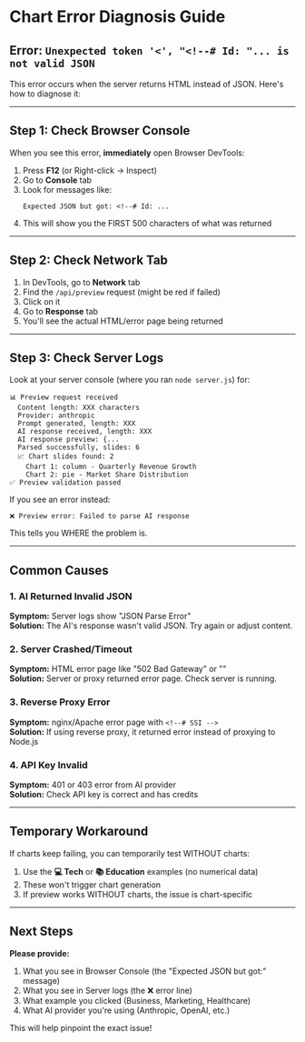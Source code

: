 # Chart Error Diagnosis Guide

## Error: `Unexpected token '<', "<!--# Id: "... is not valid JSON`

This error occurs when the server returns HTML instead of JSON. Here's how to diagnose it:

---

## Step 1: Check Browser Console

When you see this error, **immediately** open Browser DevTools:

1. Press **F12** (or Right-click → Inspect)
2. Go to **Console** tab
3. Look for messages like:
   ```
   Expected JSON but got: <!--# Id: ...
   ```
4. This will show you the FIRST 500 characters of what was returned

---

## Step 2: Check Network Tab

1. In DevTools, go to **Network** tab
2. Find the `/api/preview` request (might be red if failed)
3. Click on it
4. Go to **Response** tab
5. You'll see the actual HTML/error page being returned

---

## Step 3: Check Server Logs

Look at your server console (where you ran `node server.js`) for:

```
📊 Preview request received
  Content length: XXX characters
  Provider: anthropic
  Prompt generated, length: XXX
  AI response received, length: XXX
  AI response preview: {...
  Parsed successfully, slides: 6
  📈 Chart slides found: 2
    Chart 1: column - Quarterly Revenue Growth
    Chart 2: pie - Market Share Distribution
✅ Preview validation passed
```

If you see an error instead:
```
❌ Preview error: Failed to parse AI response
```

This tells you WHERE the problem is.

---

## Common Causes

### 1. AI Returned Invalid JSON
**Symptom:** Server logs show "JSON Parse Error"  
**Solution:** The AI's response wasn't valid JSON. Try again or adjust content.

### 2. Server Crashed/Timeout
**Symptom:** HTML error page like "502 Bad Gateway" or "<!--# Id: error-->"  
**Solution:** Server or proxy returned error page. Check server is running.

### 3. Reverse Proxy Error
**Symptom:** nginx/Apache error page with `<!--# SSI -->`  
**Solution:** If using reverse proxy, it returned error instead of proxying to Node.js

### 4. API Key Invalid
**Symptom:** 401 or 403 error from AI provider  
**Solution:** Check API key is correct and has credits

---

## Temporary Workaround

If charts keep failing, you can temporarily test WITHOUT charts:

1. Use the **💻 Tech** or **📚 Education** examples (no numerical data)
2. These won't trigger chart generation
3. If preview works WITHOUT charts, the issue is chart-specific

---

## Next Steps

**Please provide:**
1. What you see in Browser Console (the "Expected JSON but got:" message)
2. What you see in Server logs (the ❌ error line)
3. What example you clicked (Business, Marketing, Healthcare)
4. What AI provider you're using (Anthropic, OpenAI, etc.)

This will help pinpoint the exact issue!


